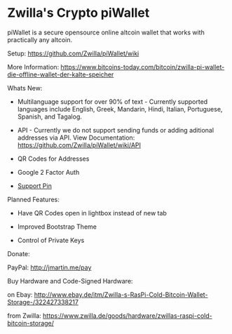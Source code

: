 Zwilla's Crypto piWallet
========================

piWallet is a secure opensource online altcoin wallet that works with practically any altcoin.

Setup: https://github.com/Zwilla/piWallet/wiki

More Information: https://www.bitcoins-today.com/bitcoin/zwilla-pi-wallet-die-offline-wallet-der-kalte-speicher

Whats New:
- Multilanguage support for over 90% of text - Currently supported languages include English, Greek, Mandarin, Hindi, Italian, Portuguese, Spanish, and Tagalog.

- API - Currently we do not support sending funds or adding aditional addresses via API. View Documentation: https://github.com/Zwilla/piWallet/wiki/API

- QR Codes for Addresses

- Google 2 Factor Auth

- [Support Pin](https://github.com/Zwilla/piWallet/wiki/Support-Pin)


Planned Features:
- Have QR Codes open in lightbox instead of new tab

- Improved Bootstrap Theme 

- Control of Private Keys

Donate:

PayPal: http://jmartin.me/pay

Buy Hardware and Code-Signed Hardware:

on Ebay:  http://www.ebay.de/itm/Zwilla-s-RasPi-Cold-Bitcoin-Wallet-Storage-/322427338217

from Zwilla: https://www.zwilla.de/goods/hardware/zwillas-raspi-cold-bitcoin-storage/
